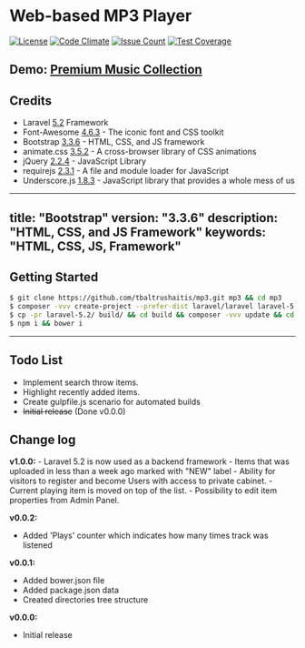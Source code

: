# Web-based MP3 Player

[![License](https://img.shields.io/badge/license-MIT-green.svg?style=flat)](http://tbaltrushaitis.mit-license.org/)
[![Code Climate](https://codeclimate.com/github/tbaltrushaitis/mp3/badges/gpa.svg)](https://codeclimate.com/github/tbaltrushaitis/mp3)
[![Issue Count](https://codeclimate.com/github/tbaltrushaitis/mp3/badges/issue_count.svg)](https://codeclimate.com/github/tbaltrushaitis/mp3)
[![Test Coverage](https://codeclimate.com/github/tbaltrushaitis/mp3/badges/coverage.svg)](https://codeclimate.com/github/tbaltrushaitis/mp3/coverage)

## Demo: [Premium Music Collection](http://mp3.gsm-center.com.ua)

## Credits

* Laravel [5.2](https://laravel.com/docs/5.2) Framework
* Font-Awesome [4.6.3](http://fontawesome.io/) - The iconic font and CSS toolkit
* Bootstrap [3.3.6](http://getbootstrap.com) - HTML, CSS, and JS framework
* animate.css [3.5.2](http://daneden.github.io/animate.css/) - A cross-browser library of CSS animations
* jQuery [2.2.4](http://jquery.com/) - JavaScript Library
* requirejs [2.3.1](https://github.com/jrburke/requirejs) - A file and module loader for JavaScript
* Underscore.js [1.8.3](http://underscorejs.org) - JavaScript library that provides a whole mess of us

---
title: "Bootstrap"
version: "3.3.6"
description: "HTML, CSS, and JS Framework"
keywords: "HTML, CSS, JS, Framework"
---


## Getting Started ##
```bash
$ git clone https://github.com/tbaltrushaitis/mp3.git mp3 && cd mp3
$ composer -vvv create-project --prefer-dist laravel/laravel laravel-5.2 "5.2.*"
$ cp -pr laravel-5.2/ build/ && cd build && composer -vvv update && cd ..
$ npm i && bower i
```

---------

## Todo List ##
- Implement search throw items.
- Highlight recently added items.
- Create gulpfile.js scenario for automated builds
- ~~Initial release~~ (Done v0.0.0)

## Change log ##

**v1.0.0:**
    - Laravel 5.2 is now used as a backend framework
    - Items that was uploaded in less than a week ago marked with "NEW" label
    - Ability for visitors to register and become Users with access to private cabinet.
    - Current playing item is moved on top of the list.
    - Possibility to edit item properties from Admin Panel.

**v0.0.2:**
- Added 'Plays' counter which indicates how many times track was listened

**v0.0.1:**
- Added bower.json file
- Added package.json data
- Created directories tree structure

**v0.0.0:**
- Initial release
